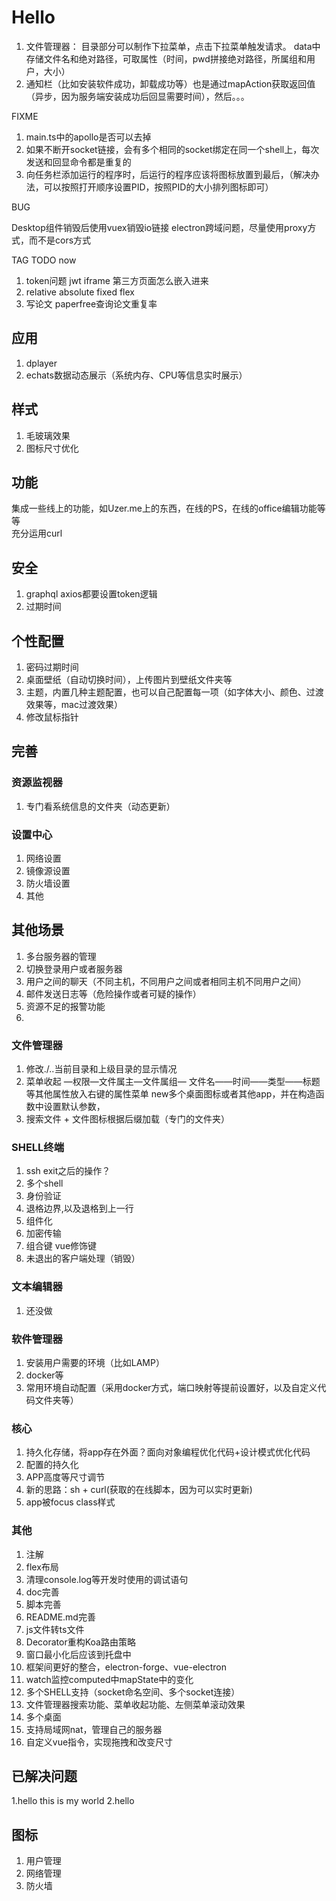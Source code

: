 <!--
 * @Author: Juck
 * @Date: 2020-03-21 13:14:41
 * @LastEditTime: 2020-04-29 22:48:44
 * @LastEditors: Juck
 * @Description: 
 * @FilePath: \linux-cockpit\TODO.md
 * @
 -->

# Hello

1. 文件管理器：
   目录部分可以制作下拉菜单，点击下拉菜单触发请求。
   data中存储文件名和绝对路径，可取属性（时间，pwd拼接绝对路径，所属组和用户，大小）
2. 通知栏（比如安装软件成功，卸载成功等）也是通过mapAction获取返回值（异步，因为服务端安装成功后回显需要时间），然后。。。

FIXME

1. main.ts中的apollo是否可以去掉
2. 如果不断开socket链接，会有多个相同的socket绑定在同一个shell上，每次发送和回显命令都是重复的
3. 向任务栏添加运行的程序时，后运行的程序应该将图标放置到最后，（解决办法，可以按照打开顺序设置PID，按照PID的大小排列图标即可）

BUG

Desktop组件销毁后使用vuex销毁io链接
electron跨域问题，尽量使用proxy方式，而不是cors方式

TAG TODO now

1. token问题 jwt  iframe 第三方页面怎么嵌入进来
2. relative absolute fixed flex
3. 写论文 paperfree查询论文重复率

## 应用

1. dplayer
2. echats数据动态展示（系统内存、CPU等信息实时展示）

## 样式

1. 毛玻璃效果
2. 图标尺寸优化

## 功能

集成一些线上的功能，如Uzer.me上的东西，在线的PS，在线的office编辑功能等等  
充分运用curl

## 安全

1. graphql axios都要设置token逻辑
2. 过期时间

## 个性配置

1. 密码过期时间
2. 桌面壁纸（自动切换时间），上传图片到壁纸文件夹等
3. 主题，内置几种主题配置，也可以自己配置每一项（如字体大小、颜色、过渡效果等，mac过渡效果）
4. 修改鼠标指针

## 完善

### 资源监视器

1. 专门看系统信息的文件夹（动态更新）

### 设置中心

1. 网络设置
2. 镜像源设置
3. 防火墙设置
4. 其他

## 其他场景

1. 多台服务器的管理
2. 切换登录用户或者服务器
3. 用户之间的聊天（不同主机，不同用户之间或者相同主机不同用户之间）
4. 邮件发送日志等（危险操作或者可疑的操作）
5. 资源不足的报警功能
6. 

### 文件管理器

1. 修改./..当前目录和上级目录的显示情况
2. 菜单收起 —权限—文件属主—文件属组— 文件名——时间——类型——标题等其他属性放入右键的属性菜单 new多个桌面图标或者其他app，并在构造函数中设置默认参数，
3. 搜索文件 + 文件图标根据后缀加载（专门的文件夹）

### SHELL终端

1. ssh exit之后的操作？
2. 多个shell
3. 身份验证
4. 退格边界,以及退格到上一行
5. 组件化
6. 加密传输
7. 组合键 vue修饰键
8. 未退出的客户端处理（销毁）

### 文本编辑器

1. 还没做

### 软件管理器

1. 安装用户需要的环境（比如LAMP）
2. docker等
3. 常用环境自动配置（采用docker方式，端口映射等提前设置好，以及自定义代码文件夹等）

### 核心

1. 持久化存储，将app存在外面？面向对象编程优化代码+设计模式优化代码
2. 配置的持久化
3. APP高度等尺寸调节
4. 新的思路：sh + curl(获取的在线脚本，因为可以实时更新)
5. app被focus class样式

### 其他

1. 注解
2. flex布局
3. 清理console.log等开发时使用的调试语句
4. doc完善
5. 脚本完善
6. README.md完善
7. js文件转ts文件
8. Decorator重构Koa路由策略
9. 窗口最小化后应该到托盘中
10. 框架间更好的整合，electron-forge、vue-electron
11. watch监控computed中mapState中的变化
12. 多个SHELL支持（socket命名空间、多个socket连接）
13. 文件管理器搜索功能、菜单收起功能、左侧菜单滚动效果
14. 多个桌面
15. 支持局域网nat，管理自己的服务器
16. 自定义vue指令，实现拖拽和改变尺寸

## 已解决问题

1.hello this is my world
2.hello

## 图标

1. 用户管理
2. 网络管理
3. 防火墙
